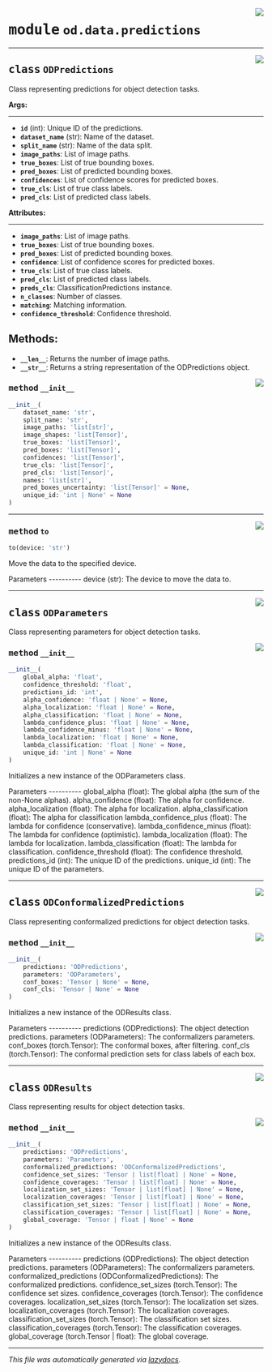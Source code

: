 <!-- markdownlint-disable -->

<a href="https://github.com/leoandeol/cods/blob/main/cods/od/data/predictions.py#L0"><img align="right" style="float:right;" src="https://img.shields.io/badge/-source-cccccc?style=flat-square"></a>

# <kbd>module</kbd> `od.data.predictions`






---

<a href="https://github.com/leoandeol/cods/blob/main/cods/od/data/predictions.py#L15"><img align="right" style="float:right;" src="https://img.shields.io/badge/-source-cccccc?style=flat-square"></a>

## <kbd>class</kbd> `ODPredictions`
Class representing predictions for object detection tasks. 



**Args:**
 
---- 
 - <b>`id`</b> (int):  Unique ID of the predictions. 
 - <b>`dataset_name`</b> (str):  Name of the dataset. 
 - <b>`split_name`</b> (str):  Name of the data split. 
 - <b>`image_paths`</b>:  List of image paths. 
 - <b>`true_boxes`</b>:  List of true bounding boxes. 
 - <b>`pred_boxes`</b>:  List of predicted bounding boxes. 
 - <b>`confidences`</b>:  List of confidence scores for predicted boxes. 
 - <b>`true_cls`</b>:  List of true class labels. 
 - <b>`pred_cls`</b>:  List of predicted class labels. 



**Attributes:**
 
---------- 
 - <b>`image_paths`</b>:  List of image paths. 
 - <b>`true_boxes`</b>:  List of true bounding boxes. 
 - <b>`pred_boxes`</b>:  List of predicted bounding boxes. 
 - <b>`confidence`</b>:  List of confidence scores for predicted boxes. 
 - <b>`true_cls`</b>:  List of true class labels. 
 - <b>`pred_cls`</b>:  List of predicted class labels. 
 - <b>`preds_cls`</b>:  ClassificationPredictions instance. 
 - <b>`n_classes`</b>:  Number of classes. 
 - <b>`matching`</b>:  Matching information. 
 - <b>`confidence_threshold`</b>:  Confidence threshold. 

Methods: 
------- 
 - <b>`__len__`</b>:  Returns the number of image paths. 
 - <b>`__str__`</b>:  Returns a string representation of the ODPredictions object. 

<a href="https://github.com/leoandeol/cods/blob/main/cods/od/data/predictions.py#L50"><img align="right" style="float:right;" src="https://img.shields.io/badge/-source-cccccc?style=flat-square"></a>

### <kbd>method</kbd> `__init__`

```python
__init__(
    dataset_name: 'str',
    split_name: 'str',
    image_paths: 'list[str]',
    image_shapes: 'list[Tensor]',
    true_boxes: 'list[Tensor]',
    pred_boxes: 'list[Tensor]',
    confidences: 'list[Tensor]',
    true_cls: 'list[Tensor]',
    pred_cls: 'list[Tensor]',
    names: 'list[str]',
    pred_boxes_uncertainty: 'list[Tensor]' = None,
    unique_id: 'int | None' = None
)
```








---

<a href="https://github.com/leoandeol/cods/blob/main/cods/od/data/predictions.py#L96"><img align="right" style="float:right;" src="https://img.shields.io/badge/-source-cccccc?style=flat-square"></a>

### <kbd>method</kbd> `to`

```python
to(device: 'str')
```

Move the data to the specified device. 

Parameters 
----------  device (str): The device to move the data to. 


---

<a href="https://github.com/leoandeol/cods/blob/main/cods/od/data/predictions.py#L116"><img align="right" style="float:right;" src="https://img.shields.io/badge/-source-cccccc?style=flat-square"></a>

## <kbd>class</kbd> `ODParameters`
Class representing parameters for object detection tasks. 

<a href="https://github.com/leoandeol/cods/blob/main/cods/od/data/predictions.py#L119"><img align="right" style="float:right;" src="https://img.shields.io/badge/-source-cccccc?style=flat-square"></a>

### <kbd>method</kbd> `__init__`

```python
__init__(
    global_alpha: 'float',
    confidence_threshold: 'float',
    predictions_id: 'int',
    alpha_confidence: 'float | None' = None,
    alpha_localization: 'float | None' = None,
    alpha_classification: 'float | None' = None,
    lambda_confidence_plus: 'float | None' = None,
    lambda_confidence_minus: 'float | None' = None,
    lambda_localization: 'float | None' = None,
    lambda_classification: 'float | None' = None,
    unique_id: 'int | None' = None
)
```

Initializes a new instance of the ODParameters class. 

Parameters 
----------  global_alpha (float): The global alpha (the sum of the non-None alphas).  alpha_confidence (float): The alpha for confidence.  alpha_localization (float): The alpha for localization.  alpha_classification (float): The alpha for classification  lambda_confidence_plus (float): The lambda for confidence (conservative).  lambda_confidence_minus (float): The lambda for confidence (optimistic).  lambda_localization (float): The lambda for localization.  lambda_classification (float): The lambda for classification.  confidence_threshold (float): The confidence threshold.  predictions_id (int): The unique ID of the predictions.  unique_id (int): The unique ID of the parameters. 





---

<a href="https://github.com/leoandeol/cods/blob/main/cods/od/data/predictions.py#L162"><img align="right" style="float:right;" src="https://img.shields.io/badge/-source-cccccc?style=flat-square"></a>

## <kbd>class</kbd> `ODConformalizedPredictions`
Class representing conformalized predictions for object detection tasks. 

<a href="https://github.com/leoandeol/cods/blob/main/cods/od/data/predictions.py#L165"><img align="right" style="float:right;" src="https://img.shields.io/badge/-source-cccccc?style=flat-square"></a>

### <kbd>method</kbd> `__init__`

```python
__init__(
    predictions: 'ODPredictions',
    parameters: 'ODParameters',
    conf_boxes: 'Tensor | None' = None,
    conf_cls: 'Tensor | None' = None
)
```

Initializes a new instance of the ODResults class. 

Parameters 
----------  predictions (ODPredictions): The object detection predictions.  parameters (ODParameters): The conformalizers parameters.  conf_boxes (torch.Tensor): The conformal boxes, after filtering.  conf_cls (torch.Tensor): The conformal prediction sets for class labels of each box. 





---

<a href="https://github.com/leoandeol/cods/blob/main/cods/od/data/predictions.py#L191"><img align="right" style="float:right;" src="https://img.shields.io/badge/-source-cccccc?style=flat-square"></a>

## <kbd>class</kbd> `ODResults`
Class representing results for object detection tasks. 

<a href="https://github.com/leoandeol/cods/blob/main/cods/od/data/predictions.py#L194"><img align="right" style="float:right;" src="https://img.shields.io/badge/-source-cccccc?style=flat-square"></a>

### <kbd>method</kbd> `__init__`

```python
__init__(
    predictions: 'ODPredictions',
    parameters: 'Parameters',
    conformalized_predictions: 'ODConformalizedPredictions',
    confidence_set_sizes: 'Tensor | list[float] | None' = None,
    confidence_coverages: 'Tensor | list[float] | None' = None,
    localization_set_sizes: 'Tensor | list[float] | None' = None,
    localization_coverages: 'Tensor | list[float] | None' = None,
    classification_set_sizes: 'Tensor | list[float] | None' = None,
    classification_coverages: 'Tensor | list[float] | None' = None,
    global_coverage: 'Tensor | float | None' = None
)
```

Initializes a new instance of the ODResults class. 

Parameters 
----------  predictions (ODPredictions): The object detection predictions.  parameters (ODParameters): The conformalizers parameters.  conformalized_predictions (ODConformalizedPredictions): The conformalized predictions.  confidence_set_sizes (torch.Tensor): The confidence set sizes.  confidence_coverages (torch.Tensor): The confidence coverages.  localization_set_sizes (torch.Tensor): The localization set sizes.  localization_coverages (torch.Tensor): The localization coverages.  classification_set_sizes (torch.Tensor): The classification set sizes.  classification_coverages (torch.Tensor): The classification coverages.  global_coverage (torch.Tensor | float): The global coverage. 







---

_This file was automatically generated via [lazydocs](https://github.com/ml-tooling/lazydocs)._
